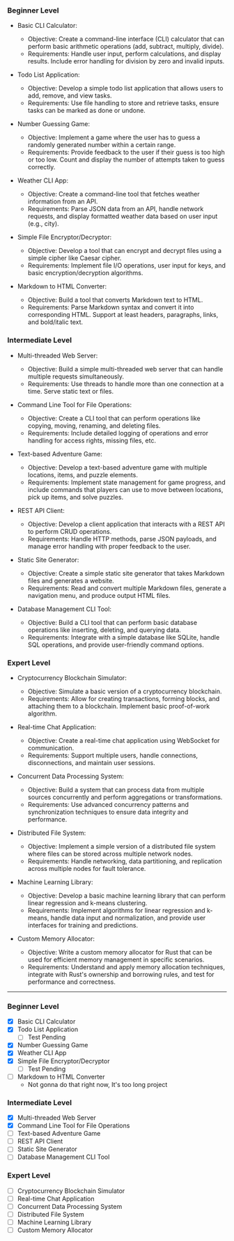 ### Beginner Level

- Basic CLI Calculator:

  - Objective: Create a command-line interface (CLI) calculator that can perform basic arithmetic operations (add, subtract, multiply, divide).
  - Requirements: Handle user input, perform calculations, and display results. Include error handling for division by zero and invalid inputs.

- Todo List Application:

  - Objective: Develop a simple todo list application that allows users to add, remove, and view tasks.
  - Requirements: Use file handling to store and retrieve tasks, ensure tasks can be marked as done or undone.

- Number Guessing Game:

  - Objective: Implement a game where the user has to guess a randomly generated number within a certain range.
  - Requirements: Provide feedback to the user if their guess is too high or too low. Count and display the number of attempts taken to guess correctly.

- Weather CLI App:

  - Objective: Create a command-line tool that fetches weather information from an API.
  - Requirements: Parse JSON data from an API, handle network requests, and display formatted weather data based on user input (e.g., city).

- Simple File Encryptor/Decryptor:

  - Objective: Develop a tool that can encrypt and decrypt files using a simple cipher like Caesar cipher.
  - Requirements: Implement file I/O operations, user input for keys, and basic encryption/decryption algorithms.

- Markdown to HTML Converter:

  - Objective: Build a tool that converts Markdown text to HTML.
  - Requirements: Parse Markdown syntax and convert it into corresponding HTML. Support at least headers, paragraphs, links, and bold/italic text.

### Intermediate Level

- Multi-threaded Web Server:

  - Objective: Build a simple multi-threaded web server that can handle multiple requests simultaneously.
  - Requirements: Use threads to handle more than one connection at a time. Serve static text or files.

- Command Line Tool for File Operations:

  - Objective: Create a CLI tool that can perform operations like copying, moving, renaming, and deleting files.
  - Requirements: Include detailed logging of operations and error handling for access rights, missing files, etc.

- Text-based Adventure Game:

  - Objective: Develop a text-based adventure game with multiple locations, items, and puzzle elements.
  - Requirements: Implement state management for game progress, and include commands that players can use to move between locations, pick up items, and solve puzzles.

- REST API Client:

  - Objective: Develop a client application that interacts with a REST API to perform CRUD operations.
  - Requirements: Handle HTTP methods, parse JSON payloads, and manage error handling with proper feedback to the user.

- Static Site Generator:

  - Objective: Create a simple static site generator that takes Markdown files and generates a website.
  - Requirements: Read and convert multiple Markdown files, generate a navigation menu, and produce output HTML files.

- Database Management CLI Tool:

  - Objective: Build a CLI tool that can perform basic database operations like inserting, deleting, and querying data.
  - Requirements: Integrate with a simple database like SQLite, handle SQL operations, and provide user-friendly command options.

### Expert Level

- Cryptocurrency Blockchain Simulator:

  - Objective: Simulate a basic version of a cryptocurrency blockchain.
  - Requirements: Allow for creating transactions, forming blocks, and attaching them to a blockchain. Implement basic proof-of-work algorithm.

- Real-time Chat Application:

  - Objective: Create a real-time chat application using WebSocket for communication.
  - Requirements: Support multiple users, handle connections, disconnections, and maintain user sessions.

- Concurrent Data Processing System:

  - Objective: Build a system that can process data from multiple sources concurrently and perform aggregations or transformations.
  - Requirements: Use advanced concurrency patterns and synchronization techniques to ensure data integrity and performance.

- Distributed File System:

  - Objective: Implement a simple version of a distributed file system where files can be stored across multiple network nodes.
  - Requirements: Handle networking, data partitioning, and replication across multiple nodes for fault tolerance.

- Machine Learning Library:

  - Objective: Develop a basic machine learning library that can perform linear regression and k-means clustering.
  - Requirements: Implement algorithms for linear regression and k-means, handle data input and normalization, and provide user interfaces for training and predictions.

- Custom Memory Allocator:

  - Objective: Write a custom memory allocator for Rust that can be used for efficient memory management in specific scenarios.
  - Requirements: Understand and apply memory allocation techniques, integrate with Rust's ownership and borrowing rules, and test for performance and correctness.

---

### Beginner Level

- [x] Basic CLI Calculator
- [x] Todo List Application
  - [ ] Test Pending
- [x] Number Guessing Game
- [x] Weather CLI App
- [x] Simple File Encryptor/Decryptor
  - [ ] Test Pending
- [ ] Markdown to HTML Converter
  - Not gonna do that right now, It's too long project

### Intermediate Level

- [x] Multi-threaded Web Server
- [x] Command Line Tool for File Operations
- [ ] Text-based Adventure Game
- [ ] REST API Client
- [ ] Static Site Generator
- [ ] Database Management CLI Tool

### Expert Level

- [ ] Cryptocurrency Blockchain Simulator
- [ ] Real-time Chat Application
- [ ] Concurrent Data Processing System
- [ ] Distributed File System
- [ ] Machine Learning Library
- [ ] Custom Memory Allocator
